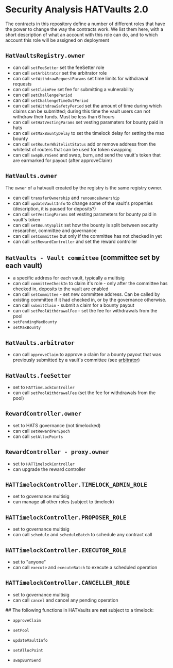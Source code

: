 # Security Analysis HATVaults 2.0


The contracts in this repository define a number of different roles that have the power to change the way the contracts work. We list them here, with a short description of what an account with this role can do, and to which account this role will be assigned on deployment

## `HatVaultsRegistry.owner`

- can call `setFeeSetter` set the feeSetter role
- can call `setArbitrator` set the arbitrator role
- can call `setWithdrawRequestParams` set time limits for withdrawal requests
- can call `setClaimFee` set fee for submitting a vulnerability
- can call `setChallengePeriod` 
- can call `setChallengeTimeOutPeriod` 
- can call `setWithdrawSafetyPeriod` set the amount of time during which claims can be submitted; during this time the vault users can not withdraw their funds. Must be less than 6 hours
- can call `setHatVestingParams` set vesting paramaters for bounty paid in hats
- can call `setMaxBountyDelay` to set the timelock delay for setting the max bounty
- can call `setRouterWhitelistStatus` add or remove address from the whitelist of routers that can be used for token swapping
- can call `swapBurnSend` and swap, burn, and send the vauit's token that are earmarked for payout (after approveClaim)

## `HatVaults.owner`

The `owner` of a hatvault created by the registry is the same registry owner.

- can call `transferOwnership` and `renounceOwnership` 
- can call `updateVaultInfo` to change some of the vault's properties (description, it is paused for deposits?)
- can call `setVestingParams` set vesting parameters for bounty paid in vault's token
- can call `setBountySplit` set how the bounty is split between security researcher, committee and governance
- can call `setCommittee` but only if the committee has not checked in yet
- can call `setRewardController`  and set the reward controller

## `HatVaults - Vault committee` (committee set by each vault)

- a specific address for each vault, typically a multisig
- can call `committeeCheckIn`  to claim it's role - only after the committee has checked in, deposits to the vault are enabled
- can call `setCommittee` - set new committee address. Can be called by existing committee if it had checked in, or by the governance otherwise.
- can call `submitClaim` - submit a claim for a bounty payout
- can call `setPoolWithdrawalFee` - set the fee for withdrawals from the pool
- `setPendingMaxBounty`
- `setMaxBounty`

## `HatVaults.arbitrator`
- can call `approveClaim` to approve a claim for a bounty payout that was previously submitted by a vault's committee (see [arbitrator](./arbitrator.md))


## `HatVaults.feeSetter`

- set to `HATTimeLockController`
- can call `setPoolWithdrawalFee` (set the fee for withdrawals from the pool)

## `RewardController.owner`

- set to HATS governance (not timelocked)
- can call `setRewardPerEpoch`
- can call `setAllocPoints`

## `RewardController - proxy.owner`

- set to `HATTimelockController`
- can upgrade the reward controller

## `HATTimelockController.TIMELOCK_ADMIN_ROLE`

- set to governance multisig
- can manage all other roles (subject to timelock)

## `HATTimelockController.PROPOSER_ROLE`

- set to governance multisig
- can call `schedule` and `scheduleBatch` to schedule any contract call

## `HATTimelockController.EXECUTOR_ROLE`

- set to "anyone"
- can call `execute` and `executeBatch` to execute a scheduled operation

## `HATTimelockController.CANCELLER_ROLE`

- set to governance multisig
- can call `cancel` and cancel any pending operation


## The following functions in HATVaults are **not** subject to a timelock:
  - `approveClaim`

  - `setPool`
  - `updateVaultInfo`
  - `setAllocPoint`
  - `swapBurnSend`

